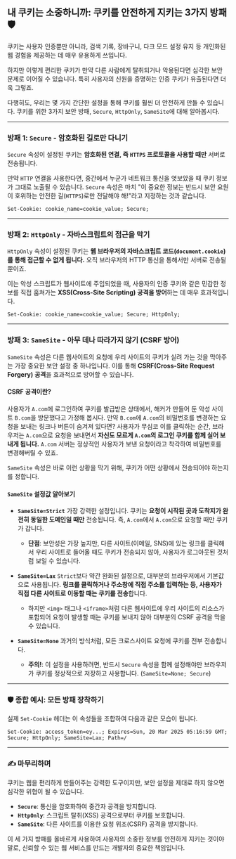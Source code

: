 ## 내 쿠키는 소중하니까: 쿠키를 안전하게 지키는 3가지 방패 🛡️

쿠키는 사용자 인증뿐만 아니라, 검색 기록, 장바구니, 다크 모드 설정 유지 등 개인화된 웹 경험을 제공하는 데 매우 유용하게 쓰입니다.

하지만 이렇게 편리한 쿠키가 만약 다른 사람에게 탈취되거나 악용된다면 심각한 보안 문제로 이어질 수 있습니다. 특히 사용자의 신원을 증명하는 인증 쿠키가 유출된다면 더욱 그렇죠.

다행히도, 우리는 몇 가지 간단한 설정을 통해 쿠키를 훨씬 더 안전하게 만들 수 있습니다. 쿠키를 위한 3가지 보안 방패, `Secure`, `HttpOnly`, `SameSite`에 대해 알아봅시다.

---

### 방패 1: `Secure` - 암호화된 길로만 다니기

`Secure` 속성이 설정된 쿠키는 **암호화된 연결, 즉 `HTTPS` 프로토콜을 사용할 때만** 서버로 전송됩니다.

만약 `HTTP` 연결을 사용한다면, 중간에서 누군가 네트워크 통신을 엿보았을 때 쿠키 정보가 그대로 노출될 수 있습니다. `Secure` 속성은 마치 "이 중요한 정보는 반드시 보안 요원이 호위하는 안전한 길(`HTTPS`)로만 전달해야 해\!"라고 지정하는 것과 같습니다.

```response
Set-Cookie: cookie_name=cookie_value; Secure;
```

---

### 방패 2: `HttpOnly` - 자바스크립트의 접근을 막기

`HttpOnly` 속성이 설정된 쿠키는 **웹 브라우저의 자바스크립트 코드(`document.cookie`)를 통해 접근할 수 없게 됩니다.** 오직 브라우저의 HTTP 통신을 통해서만 서버로 전송될 뿐이죠.

이는 악성 스크립트가 웹사이트에 주입되었을 때, 사용자의 인증 쿠키와 같은 민감한 정보를 직접 훔쳐가는 **XSS(Cross-Site Scripting) 공격을 방어**하는 데 매우 효과적입니다.

```response
Set-Cookie: cookie_name=cookie_value; Secure; HttpOnly;
```

---

### 방패 3: `SameSite` - 아무 데나 따라가지 않기 (CSRF 방어)

`SameSite` 속성은 다른 웹사이트의 요청에 우리 사이트의 쿠키가 실려 가는 것을 막아주는 가장 중요한 보안 설정 중 하나입니다. 이를 통해 **CSRF(Cross-Site Request Forgery) 공격**을 효과적으로 방어할 수 있습니다.

#### **CSRF 공격이란?**

사용자가 `A.com`에 로그인하여 쿠키를 발급받은 상태에서, 해커가 만들어 둔 악성 사이트 `B.com`을 방문했다고 가정해 봅시다. 만약 `B.com`에 `A.com`의 비밀번호를 변경하는 요청을 보내는 링크나 버튼이 숨겨져 있다면? 사용자가 무심코 이를 클릭하는 순간, 브라우저는 `A.com`으로 요청을 보내면서 **자신도 모르게 `A.com`의 로그인 쿠키를 함께 실어 보내게 됩니다.** `A.com` 서버는 정상적인 사용자가 보낸 요청이라고 착각하여 비밀번호를 변경해버릴 수 있죠.

`SameSite` 속성은 바로 이런 상황을 막기 위해, 쿠키가 어떤 상황에서 전송되어야 하는지를 정합니다.

#### **`SameSite` 설정값 알아보기**

- **`SameSite=Strict`**
  가장 강력한 설정입니다. 쿠키는 **요청이 시작된 곳과 도착지가 완전히 동일한 도메인일 때만** 전송됩니다. 즉, `A.com`에서 `A.com`으로 요청할 때만 쿠키가 갑니다.

  - **단점**: 보안성은 가장 높지만, 다른 사이트(이메일, SNS)에 있는 링크를 클릭해서 우리 사이트로 들어올 때도 쿠키가 전송되지 않아, 사용자가 로그아웃된 것처럼 보일 수 있습니다.

- **`SameSite=Lax`**
  `Strict`보다 약간 완화된 설정으로, 대부분의 브라우저에서 기본값으로 사용됩니다. **링크를 클릭하거나 주소창에 직접 주소를 입력하는 등, 사용자가 직접 다른 사이트로 이동할 때는 쿠키를 전송**합니다.

  - 하지만 `<img>` 태그나 `<iframe>`처럼 다른 웹사이트에 우리 사이트의 리소스가 포함되어 요청이 발생할 때는 쿠키를 보내지 않아 대부분의 CSRF 공격을 막을 수 있습니다.

- **`SameSite=None`**
  과거의 방식처럼, 모든 크로스사이트 요청에 쿠키를 전부 전송합니다.

  - **주의\!**: 이 설정을 사용하려면, 반드시 `Secure` 속성을 함께 설정해야만 브라우저가 쿠키를 정상적으로 저장하고 사용합니다. (`SameSite=None; Secure`)

---

### 🛡️ 종합 예시: 모든 방패 장착하기

실제 `Set-Cookie` 헤더는 이 속성들을 조합하여 다음과 같은 모습이 됩니다.

```http
Set-Cookie: access_token=ey...; Expires=Sun, 20 Mar 2025 05:16:59 GMT; Secure; HttpOnly; SameSite=Lax; Path=/
```

---

### ✍️ 마무리하며

쿠키는 웹을 편리하게 만들어주는 강력한 도구이지만, 보안 설정을 제대로 하지 않으면 심각한 위협이 될 수 있습니다.

- **`Secure`**: 통신을 암호화하여 중간자 공격을 방지합니다.
- **`HttpOnly`**: 스크립트 탈취(XSS) 공격으로부터 쿠키를 보호합니다.
- **`SameSite`**: 다른 사이트를 이용한 요청 위조(CSRF) 공격을 방지합니다.

이 세 가지 방패를 올바르게 사용하여 사용자의 소중한 정보를 안전하게 지키는 것이야말로, 신뢰할 수 있는 웹 서비스를 만드는 개발자의 중요한 책임입니다.
